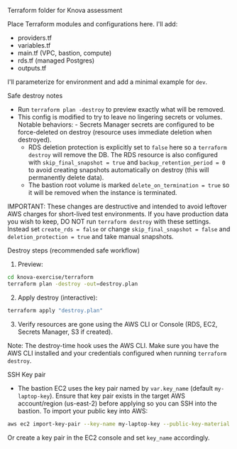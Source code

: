 Terraform folder for Knova assessment

Place Terraform modules and configurations here. I'll add:
- providers.tf
- variables.tf
- main.tf (VPC, bastion, compute)
- rds.tf (managed Postgres)
- outputs.tf

I'll parameterize for environment and add a minimal example for `dev`.

Safe destroy notes
- Run `terraform plan -destroy` to preview exactly what will be removed.
- This config is modified to try to leave no lingering secrets or volumes. Notable behaviors:
		- Secrets Manager secrets are configured to be force-deleted on destroy (resource uses immediate deletion when destroyed).
	- RDS deletion protection is explicitly set to `false` here so a `terraform destroy` will remove the DB. The RDS resource is also configured with `skip_final_snapshot = true` and `backup_retention_period = 0` to avoid creating snapshots automatically on destroy (this will permanently delete data).
	- The bastion root volume is marked `delete_on_termination = true` so it will be removed when the instance is terminated.

IMPORTANT: These changes are destructive and intended to avoid leftover AWS charges for short-lived test environments. If you have production data you wish to keep, DO NOT run `terraform destroy` with these settings. Instead set `create_rds = false` or change `skip_final_snapshot = false` and `deletion_protection = true` and take manual snapshots.

Destroy steps (recommended safe workflow)
1) Preview:
```bash
cd knova-exercise/terraform
terraform plan -destroy -out=destroy.plan
```
2) Apply destroy (interactive):
```bash
terraform apply "destroy.plan"
```
3) Verify resources are gone using the AWS CLI or Console (RDS, EC2, Secrets Manager, S3 if created).

Note: The destroy-time hook uses the AWS CLI. Make sure you have the AWS CLI installed and your credentials configured when running `terraform destroy`.

SSH Key pair
- The bastion EC2 uses the key pair named by `var.key_name` (default `my-laptop-key`). Ensure that key pair exists in the target AWS account/region (us-east-2) before applying so you can SSH into the bastion. To import your public key into AWS:

```bash
aws ec2 import-key-pair --key-name my-laptop-key --public-key-material fileb://~/.ssh/id_rsa.pub --region us-east-2
```

Or create a key pair in the EC2 console and set `key_name` accordingly.